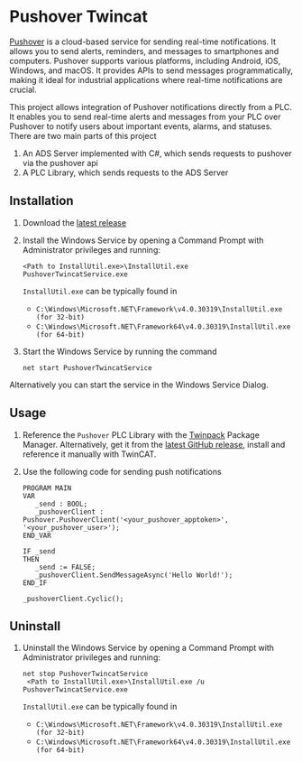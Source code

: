 # Pushover Twincat

[Pushover](https://pushover.net/) is a cloud-based service for sending real-time notifications. It allows you to send alerts, reminders, and messages to smartphones and computers. Pushover supports various platforms, including Android, iOS, Windows, and macOS. It provides APIs to send messages programmatically, making it ideal for industrial applications where real-time notifications are crucial.

This project allows integration of Pushover notifications directly from a PLC. It enables you to send real-time alerts and messages from your PLC over Pushover to notify users about important events, alarms, and statuses.
There are two main parts of this project

1. An ADS Server implemented with C#, which sends requests to pushover via the pushover api
1. A PLC Library, which sends requests to the ADS Server


## Installation

1. Download the [latest release](https://github.com/stefanbesler/pushover-cat/releases/latest)

1. Install the Windows Service by opening a Command Prompt with Administrator privileges and running:
   ```
   <Path to InstallUtil.exe>\InstallUtil.exe PushoverTwincatService.exe
   ```

   `InstallUtil.exe` can be typically found in
    - `C:\Windows\Microsoft.NET\Framework\v4.0.30319\InstallUtil.exe (for 32-bit)`
    - `C:\Windows\Microsoft.NET\Framework64\v4.0.30319\InstallUtil.exe (for 64-bit)`

1. Start the Windows Service by running the command
   ```
   net start PushoverTwincatService
   ```

  Alternatively you can start the service in the Windows Service Dialog.

## Usage

1. Reference the `Pushover` PLC Library with the [Twinpack](https://github.com/Zeugwerk/Twinpack) Package Manager. Alternatively, get it from the [latest GitHub release](https://github.com/stefanbesler/pushover-cat/releases/latest), install and reference it manually with TwinCAT.
   
2. Use the following code for sending push notifications

   ```sti
   PROGRAM MAIN
   VAR
      _send : BOOL;
      _pushoverClient : Pushover.PushoverClient('<your_pushover_apptoken>', '<your_pushover_user>');
   END_VAR
   
   IF _send
   THEN
      _send := FALSE;
      _pushoverClient.SendMessageAsync('Hello World!');
   END_IF
   
   _pushoverClient.Cyclic();
   ```


## Uninstall

1. Uninstall the Windows Service by opening a Command Prompt with Administrator privileges and running:

   ```
   net stop PushoverTwincatService
    <Path to InstallUtil.exe>\InstallUtil.exe /u PushoverTwincatService.exe
   ```

   `InstallUtil.exe` can be typically found in
    - `C:\Windows\Microsoft.NET\Framework\v4.0.30319\InstallUtil.exe (for 32-bit)`
    - `C:\Windows\Microsoft.NET\Framework64\v4.0.30319\InstallUtil.exe (for 64-bit)`   
